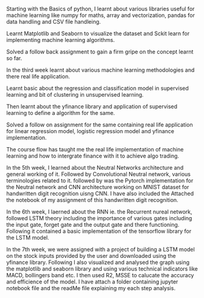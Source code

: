 Starting with the Basics of python, I learnt about various libraries useful for machine learning like numpy for maths, array and vectorization, pandas for data handling and CSV file handleing.

Learnt Matplotlib and Seaborn to visualize the dataset and Sckit learn for implementing machine learning algorithms.

Solved a follow back assignment to gain a firm gripe on the concept learnt so far.

In the third week learnt about various machine learning methodologies and there real life application.

Learnt basic about the regression and classification model in supervised learning and bit of clustering in unsupervised learning.

Then learnt about the yfinance library and application of supervised learning to define a algorithm for the same.

Solved a follow on assignment for the same containing real life application for linear regression model, logistic regression model and yfinance implementation.

The course flow has taught me the real life implementation of machine learning and how to intergrate finance with it to achieve algo trading.

In the 5th week, I learned about the Neutral Networks architecture and general working of it. Followed by Convolutional Neutral network, various terminologies related to it.
followed by was the Pytorch implementation for the Neutral network and CNN architecture working on MNIST dataset for handwritten digit recognition uisng CNN.
I have also included the Attached the notebook of my assignment of this handwritten digit recognition.

In the 6th week, I laerned about the RNN ie. the Recurrent nureal network, followed LSTM theory including the importance of various gates including the input gate, forget gate and the output gate and there functioning.
Following it contained a basic implementation of the tensorflow library for the LSTM model.

In the 7th week, we were assigned with a project of building a LSTM model on the stock inputs provided by the user and downloaded using the yfinance library.
Following I also visualized and analysed the graph using the matplotlib and seaborn library and using various technical indicators like MACD, bollingers band etc.
I then used R2, MSSE to calucate the accuracy and efficience of the model.
I have attach a folder containing jupyter notebook file and the readMe file explaining my each step analysis.
